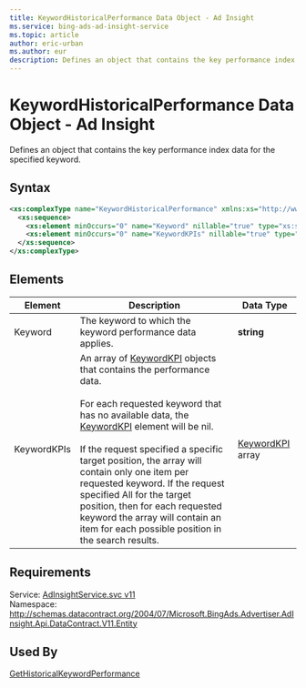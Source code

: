 ```yaml
---
title: KeywordHistoricalPerformance Data Object - Ad Insight
ms.service: bing-ads-ad-insight-service
ms.topic: article
author: eric-urban
ms.author: eur
description: Defines an object that contains the key performance index data for the specified keyword.
---
```

# KeywordHistoricalPerformance Data Object - Ad Insight
Defines an object that contains the key performance index data for the specified keyword.

## Syntax
```xml
<xs:complexType name="KeywordHistoricalPerformance" xmlns:xs="http://www.w3.org/2001/XMLSchema">
  <xs:sequence>
    <xs:element minOccurs="0" name="Keyword" nillable="true" type="xs:string" />
    <xs:element minOccurs="0" name="KeywordKPIs" nillable="true" type="tns:ArrayOfKeywordKPI" />
  </xs:sequence>
</xs:complexType>
```

## <a name="elements"></a>Elements

|Element|Description|Data Type|
|-----------|---------------|-------------|
|<a name="keyword"></a>Keyword|The keyword to which the keyword performance data applies.|**string**|
|<a name="keywordkpis"></a>KeywordKPIs|An array of [KeywordKPI](../ad-insight-service/keywordkpi.md) objects that contains the performance data.<br /><br />For each requested keyword that has no available data, the [KeywordKPI](../ad-insight-service/keywordkpi.md) element will be nil.<br /><br />If the request specified a specific target position, the array will contain only one item per requested keyword. If the request specified All for the target position, then for each requested keyword the array will contain an item for each possible position in the search results.|[KeywordKPI](keywordkpi.md) array|

## Requirements
Service: [AdInsightService.svc v11](https://adinsight.api.bingads.microsoft.com/Api/Advertiser/AdInsight/v11/AdInsightService.svc)  
Namespace: http://schemas.datacontract.org/2004/07/Microsoft.BingAds.Advertiser.AdInsight.Api.DataContract.V11.Entity  

## Used By
[GetHistoricalKeywordPerformance](gethistoricalkeywordperformance.md)  

